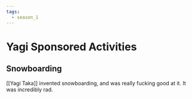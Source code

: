 ```yaml
---
tags:
  - season_1
---
```


# Yagi Sponsored Activities
## Snowboarding
[[Yagi Taka]] invented snowboarding, and was really fucking good at it. It was incredibly rad.
# 